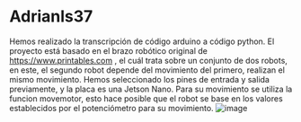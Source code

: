 # Adrianls37
Hemos realizado la transcripción de código arduino a código python. El proyecto está basado en el brazo robótico original de https://www.printables.com , el cuál trata sobre un conjunto de dos robots, en este, el segundo robot depende del movimiento del primero, realizan el mismo movimiento. Hemos seleccionado los pines de entrada y salida previamente, y la placa es una Jetson Nano. Para su movimiento se utiliza la funcion movemotor, esto hace posible que el robot se base en los valores establecidos por el potenciómetro para su movimiento.
![image](https://github.com/user-attachments/assets/e40df4dd-a054-4190-95c4-96b1b321bd0f)
